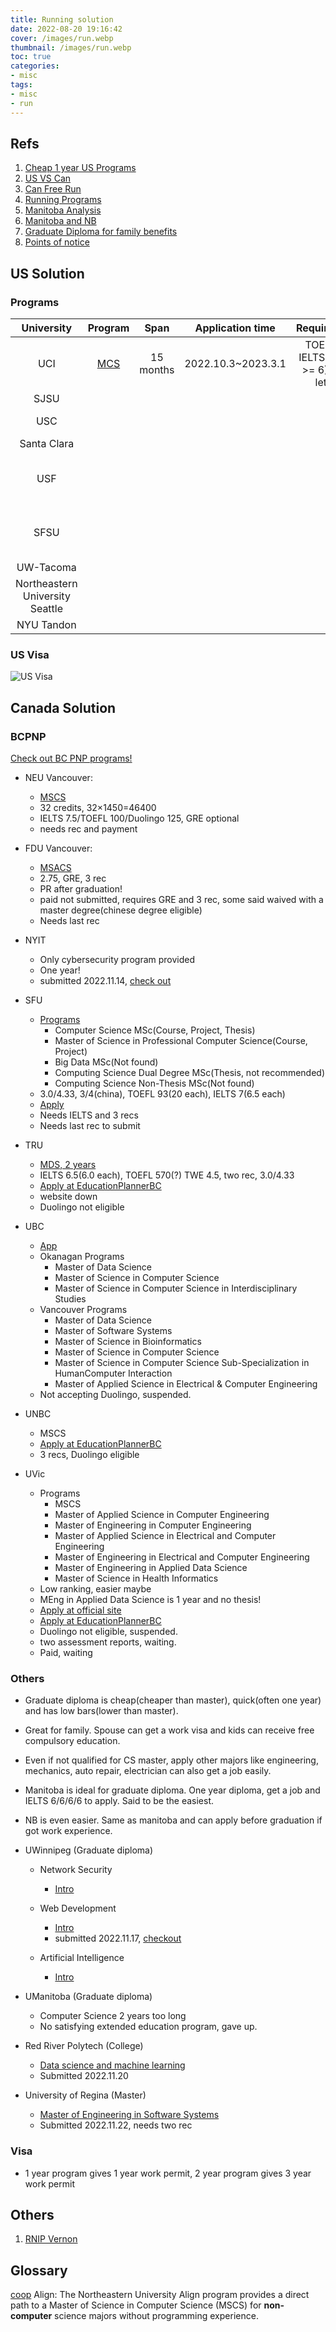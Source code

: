 ```yaml
---
title: Running solution
date: 2022-08-20 19:16:42
cover: /images/run.webp
thumbnail: /images/run.webp
toc: true
categories:
- misc
tags:
- misc
- run
---
```


## Refs
1. [Cheap 1 year US Programs](https://www.zhihu.com/question/458785644/answer/2520742878)
2. [US VS Can](https://zhuanlan.zhihu.com/p/85539672)
3. [Can Free Run](https://www.zhihu.com/question/31343947/answer/965343177)
4. [Running Programs](https://zhuanlan.zhihu.com/p/550042677)
5. [Manitoba Analysis](https://zhuanlan.zhihu.com/p/575391023)
6. [Manitoba and NB](https://www.zhihu.com/question/416891888/answer/1699127858)
7. [Graduate Diploma for family benefits](https://www.zhihu.com/question/408937735/answer/1364452504)
8. [Points of notice](https://www.zhihu.com/question/395327745/answer/1240306158)

## US Solution
### Programs
|University|Program|Span|Application time|Requirements|Tuition|Features|
|:-----:|:-----:|:-----:|:-----:|:-----:|:-----:|:-----:|
|UCI|[MCS](https://mcs.ics.uci.edu/)|15 months|2022.10.3~2023.3.1|TOEFL 80, IELTS 7(each >= 6), 3 rec letters|around 50k||
|SJSU||||||Bay area|
|USC||||||Los Angelos|
|Santa Clara||||||Bay area|
|USF||||||San Francisco, Close to F, G|
|SFSU||||||San Francisco, Close to F, G|
|UW-Tacoma||||||Seattle|
|Northeastern University Seattle||||||Seattle|
|NYU Tandon||||||NY|

### US Visa
![US Visa](/images/usvisa.jpg)


## Canada Solution
### BCPNP

[Check out BC PNP programs!](https://www.welcomebc.ca/Immigrate-to-B-C/documents/BC-PNP-IPG-EEBC-IPG-Eligible-Programs-of-Study.aspx)

- NEU Vancouver:
  - [MSCS](https://vancouver.northeastern.edu/academic_program/master-of-science-in-computer-science/)
  - 32 credits, 32×1450=46400
  - IELTS 7.5/TOEFL 100/Duolingo 125, GRE optional
  - needs rec and payment

- FDU Vancouver:
  - [MSACS](https://www.fdu.edu/campuses/vancouver-campus/admissions/graduate-admissions/msacs-admission-vancouver/)
  - 2.75, GRE, 3 rec
  - PR after graduation!
  - paid not submitted, requires GRE and 3 rec, some said waived with a master degree(chinese degree eligible)
  - Needs last rec

- NYIT
  - Only cybersecurity program provided
  - One year!
  - submitted 2022.11.14, [check out](https://apply.nyit.edu/apply/)

- SFU
  - [Programs](https://www.sfu.ca/gradstudies/apply/programs/alphabetic.html)
    - Computer Science MSc(Course, Project, Thesis)
    - Master of Science in Professional Computer Science(Course, Project)
    - Big Data MSc(Not found)
    - Computing Science Dual Degree MSc(Thesis, not recommended)
    - Computing Science Non-Thesis MSc(Not found)
  - 3.0/4.33,  3/4(china), TOEFL 93(20 each), IELTS 7(6.5 each)
  - [Apply](https://gograd.sfu.ca/apply/)
  - Needs IELTS and 3 recs
  - Needs last rec to submit

- TRU
  - [MDS, 2 years](https://www.tru.ca/programs/catalogue/master-of-science-in-data-science.html)
  - IELTS 6.5(6.0 each), TOEFL 570(?) TWE 4.5, two rec, 3.0/4.33
  - [Apply at EducationPlannerBC](https://apply.educationplannerbc.ca)
  - website down
  - Duolingo not eligible

- UBC
  - [App](https://evision.as.it.ubc.ca/)
  - Okanagan Programs
    - Master of Data Science
    - Master of Science in Computer Science
    - Master of Science in Computer Science in Interdisciplinary Studies
  - Vancouver Programs
    - Master of Data Science
    - Master of Software Systems
    - Master of Science in Bioinformatics
    - Master of Science in Computer Science
    - Master of Science in Computer Science Sub-Specialization in HumanComputer Interaction
    - Master of Applied Science in Electrical & Computer Engineering
  - Not accepting Duolingo, suspended.

- UNBC
  - MSCS
  - [Apply at EducationPlannerBC](https://apply.educationplannerbc.ca)
  - 3 recs, Duolingo eligible

- UVic
  - Programs
    - MSCS
    - Master of Applied Science in Computer Engineering
    - Master of Engineering in Computer Engineering
    - Master of Applied Science in Electrical and Computer Engineering
    - Master of Engineering in Electrical and Computer Engineering
    - Master of Engineering in Applied Data Science
    - Master of Science in Health Informatics
  - Low ranking, easier maybe
  - MEng in Applied Data Science is 1 year and no thesis!
  - [Apply at official site](https://www.uvic.ca/application)
  - [Apply at EducationPlannerBC](https://apply.educationplannerbc.ca)
  - Duolingo not eligible, suspended.
  - two assessment reports, waiting.
  - Paid, waiting


### Others

- Graduate diploma is cheap(cheaper than master), quick(often one year) and has low bars(lower than master).
- Great for family. Spouse can get a work visa and kids can receive free compulsory education.
- Even if not qualified for CS master, apply other majors like engineering, mechanics, auto repair, electrician can also get a job easily.
- Manitoba is ideal for graduate diploma. One year diploma, get a job and IELTS 6/6/6/6 to apply. Said to be the easiest.
- NB is even easier. Same as manitoba and can apply before graduation if got work experience.

- UWinnipeg (Graduate diploma)
  - Network Security
    - [Intro](https://pace.uwinnipegcourses.ca/international-students/programs/network-security-diploma)

  - Web Development
    - [Intro](https://pace.uwinnipegcourses.ca/international-students/programs/web-development-diploma)
    - submitted 2022.11.17, [checkout](https://oa2.uwinnipeg.ca/AdmissionsManager/#/)

  - Artificial Intelligence
    - [Intro](https://pace.uwinnipegcourses.ca/international-students/programs/artificial-intelligence-diploma)

- UManitoba (Graduate diploma)
  - Computer Science 2 years too long
  - No satisfying extended education program, gave up.

- Red River Polytech (College)
  - [Data science and machine learning](https://apply.rrc.ca/RecruitNewWFE/Account/Login)
  - Submitted 2022.11.20

- University of Regina (Master)
  - [Master of Engineering in Software Systems](https://banner.uregina.ca:17023/ssbprod/bwskalog.P_DispLoginNon)
  - Submitted 2022.11.22, needs two rec

### Visa
- 1 year program gives 1 year work permit, 2 year program gives 3 year work permit

## Others
1. [RNIP Vernon](https://zhuanlan.zhihu.com/p/361744516)


## Glossary
[coop](https://www.zhihu.com/question/392927430/answer/2394974786)
Align: The Northeastern University Align program provides a direct path to a Master of Science in Computer Science (MSCS) for **non-computer** science majors without programming experience.
